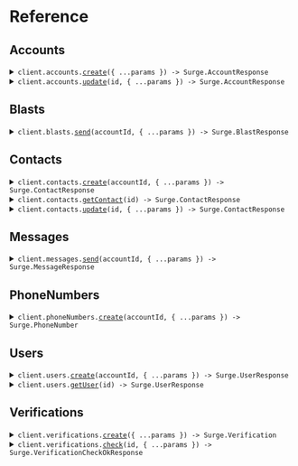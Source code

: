 # Reference

## Accounts

<details><summary><code>client.accounts.<a href="/src/api/resources/accounts/client/Client.ts">create</a>({ ...params }) -> Surge.AccountResponse</code></summary>
<dl>
<dd>

#### 📝 Description

<dl>
<dd>

<dl>
<dd>

Creates a new Account within the calling Platform.

</dd>
</dl>
</dd>
</dl>

#### 🔌 Usage

<dl>
<dd>

<dl>
<dd>

```typescript
await client.accounts.create({
    name: "D\u00B7T Precision Auto Shop",
    time_zone: "America/Los_Angeles",
});
```

</dd>
</dl>
</dd>
</dl>

#### ⚙️ Parameters

<dl>
<dd>

<dl>
<dd>

**request:** `Surge.CreateAccountRequest`

</dd>
</dl>

<dl>
<dd>

**requestOptions:** `Accounts.RequestOptions`

</dd>
</dl>
</dd>
</dl>

</dd>
</dl>
</details>

<details><summary><code>client.accounts.<a href="/src/api/resources/accounts/client/Client.ts">update</a>(id, { ...params }) -> Surge.AccountResponse</code></summary>
<dl>
<dd>

#### 📝 Description

<dl>
<dd>

<dl>
<dd>

Updates an Account

</dd>
</dl>
</dd>
</dl>

#### 🔌 Usage

<dl>
<dd>

<dl>
<dd>

```typescript
await client.accounts.update("acct_01jpqjvfg9enpt7pyxd60pcmxj", {
    name: "D\u00B7T Precision Auto Shop",
    time_zone: "America/Los_Angeles",
});
```

</dd>
</dl>
</dd>
</dl>

#### ⚙️ Parameters

<dl>
<dd>

<dl>
<dd>

**id:** `string` —

</dd>
</dl>

<dl>
<dd>

**request:** `Surge.UpdateAccountRequest`

</dd>
</dl>

<dl>
<dd>

**requestOptions:** `Accounts.RequestOptions`

</dd>
</dl>
</dd>
</dl>

</dd>
</dl>
</details>

## Blasts

<details><summary><code>client.blasts.<a href="/src/api/resources/blasts/client/Client.ts">send</a>(accountId, { ...params }) -> Surge.BlastResponse</code></summary>
<dl>
<dd>

#### 📝 Description

<dl>
<dd>

<dl>
<dd>

Sends a Blast.

</dd>
</dl>
</dd>
</dl>

#### 🔌 Usage

<dl>
<dd>

<dl>
<dd>

```typescript
await client.blasts.send("acct_01j9a43avnfqzbjfch6pygv1td", {
    attachments: [
        {
            url: "https://example.com/image.jpg",
        },
    ],
    body: "Join us for our grand opening!",
    name: "Grand Opening Announcement",
    send_at: "2024-02-01T15:00:00Z",
    to: ["seg_01j9dy8mdzfn3r0e8x1tbdrdrf", "ctc_01j9dy8mdzfn3r0e8x1tbdrdrf", "+18015551234", "+18015555678"],
});
```

</dd>
</dl>
</dd>
</dl>

#### ⚙️ Parameters

<dl>
<dd>

<dl>
<dd>

**accountId:** `string` — The account for which the blast should be sent.

</dd>
</dl>

<dl>
<dd>

**request:** `Surge.BlastRequest`

</dd>
</dl>

<dl>
<dd>

**requestOptions:** `Blasts.RequestOptions`

</dd>
</dl>
</dd>
</dl>

</dd>
</dl>
</details>

## Contacts

<details><summary><code>client.contacts.<a href="/src/api/resources/contacts/client/Client.ts">create</a>(accountId, { ...params }) -> Surge.ContactResponse</code></summary>
<dl>
<dd>

#### 📝 Description

<dl>
<dd>

<dl>
<dd>

Creates a new Contact object.

</dd>
</dl>
</dd>
</dl>

#### 🔌 Usage

<dl>
<dd>

<dl>
<dd>

```typescript
await client.contacts.create("acct_01j9a43avnfqzbjfch6pygv1td", {
    email: "dom@toretto.family",
    first_name: "Dominic",
    last_name: "Toretto",
    metadata: {
        car: "1970 Dodge Charger R/T",
    },
    phone_number: "+18015551234",
});
```

</dd>
</dl>
</dd>
</dl>

#### ⚙️ Parameters

<dl>
<dd>

<dl>
<dd>

**accountId:** `string` — The account for which the contact should be created.

</dd>
</dl>

<dl>
<dd>

**request:** `Surge.ContactRequest`

</dd>
</dl>

<dl>
<dd>

**requestOptions:** `Contacts.RequestOptions`

</dd>
</dl>
</dd>
</dl>

</dd>
</dl>
</details>

<details><summary><code>client.contacts.<a href="/src/api/resources/contacts/client/Client.ts">getContact</a>(id) -> Surge.ContactResponse</code></summary>
<dl>
<dd>

#### 📝 Description

<dl>
<dd>

<dl>
<dd>

Retrieves a Contact object.

</dd>
</dl>
</dd>
</dl>

#### 🔌 Usage

<dl>
<dd>

<dl>
<dd>

```typescript
await client.contacts.getContact("ctc_01j9dy8mdzfn3r0e8x1tbdrdrf");
```

</dd>
</dl>
</dd>
</dl>

#### ⚙️ Parameters

<dl>
<dd>

<dl>
<dd>

**id:** `string` —

</dd>
</dl>

<dl>
<dd>

**requestOptions:** `Contacts.RequestOptions`

</dd>
</dl>
</dd>
</dl>

</dd>
</dl>
</details>

<details><summary><code>client.contacts.<a href="/src/api/resources/contacts/client/Client.ts">update</a>(id, { ...params }) -> Surge.ContactResponse</code></summary>
<dl>
<dd>

#### 📝 Description

<dl>
<dd>

<dl>
<dd>

Updates the specified contact by setting the values of the parameters passed. Any parameters not provided will be left unchanged.

</dd>
</dl>
</dd>
</dl>

#### 🔌 Usage

<dl>
<dd>

<dl>
<dd>

```typescript
await client.contacts.update("ctc_01j9dy8mdzfn3r0e8x1tbdrdrf", {
    email: "dom@toretto.family",
    first_name: "Dominic",
    last_name: "Toretto",
    metadata: {
        car: "1970 Dodge Charger R/T",
    },
    phone_number: "+18015551234",
});
```

</dd>
</dl>
</dd>
</dl>

#### ⚙️ Parameters

<dl>
<dd>

<dl>
<dd>

**id:** `string` —

</dd>
</dl>

<dl>
<dd>

**request:** `Surge.ContactRequest`

</dd>
</dl>

<dl>
<dd>

**requestOptions:** `Contacts.RequestOptions`

</dd>
</dl>
</dd>
</dl>

</dd>
</dl>
</details>

## Messages

<details><summary><code>client.messages.<a href="/src/api/resources/messages/client/Client.ts">send</a>(accountId, { ...params }) -> Surge.MessageResponse</code></summary>
<dl>
<dd>

#### 📝 Description

<dl>
<dd>

<dl>
<dd>

Sends a Message.

</dd>
</dl>
</dd>
</dl>

#### 🔌 Usage

<dl>
<dd>

<dl>
<dd>

```typescript
await client.messages.send("acct_01j9a43avnfqzbjfch6pygv1td", {
    attachments: [
        {
            url: "https://toretto.family/coronas.gif",
        },
    ],
    body: "Thought you could leave without saying goodbye?",
    conversation: {
        contact: {
            first_name: "Dominic",
            last_name: "Toretto",
            phone_number: "+18015551234",
        },
    },
});
```

</dd>
</dl>
</dd>
</dl>

#### ⚙️ Parameters

<dl>
<dd>

<dl>
<dd>

**accountId:** `string` — The account for which the message should be sent.

</dd>
</dl>

<dl>
<dd>

**request:** `Surge.MessageRequest`

</dd>
</dl>

<dl>
<dd>

**requestOptions:** `Messages.RequestOptions`

</dd>
</dl>
</dd>
</dl>

</dd>
</dl>
</details>

## PhoneNumbers

<details><summary><code>client.phoneNumbers.<a href="/src/api/resources/phoneNumbers/client/Client.ts">create</a>(accountId, { ...params }) -> Surge.PhoneNumber</code></summary>
<dl>
<dd>

#### 📝 Description

<dl>
<dd>

<dl>
<dd>

Create a new phone number for the account.

</dd>
</dl>
</dd>
</dl>

#### 🔌 Usage

<dl>
<dd>

<dl>
<dd>

```typescript
await client.phoneNumbers.create("acct_01j9a43avnfqzbjfch6pygv1td", {
    area_code: "801",
    type: "local",
});
```

</dd>
</dl>
</dd>
</dl>

#### ⚙️ Parameters

<dl>
<dd>

<dl>
<dd>

**accountId:** `string` — The account for which the phone number should be created.

</dd>
</dl>

<dl>
<dd>

**request:** `Surge.CreatePhoneNumberRequest`

</dd>
</dl>

<dl>
<dd>

**requestOptions:** `PhoneNumbers.RequestOptions`

</dd>
</dl>
</dd>
</dl>

</dd>
</dl>
</details>

## Users

<details><summary><code>client.users.<a href="/src/api/resources/users/client/Client.ts">create</a>(accountId, { ...params }) -> Surge.UserResponse</code></summary>
<dl>
<dd>

#### 📝 Description

<dl>
<dd>

<dl>
<dd>

Creates a new User object.

</dd>
</dl>
</dd>
</dl>

#### 🔌 Usage

<dl>
<dd>

<dl>
<dd>

```typescript
await client.users.create("acct_01j9a43avnfqzbjfch6pygv1td", {
    first_name: "Brian",
    last_name: "O'Conner",
    metadata: {
        email: "boconner@toretti.family",
        user_id: 1234,
    },
    photo_url: "https://toretti.family/people/brian.jpg",
});
```

</dd>
</dl>
</dd>
</dl>

#### ⚙️ Parameters

<dl>
<dd>

<dl>
<dd>

**accountId:** `string` — The account for which the user should be created.

</dd>
</dl>

<dl>
<dd>

**request:** `Surge.UserRequest`

</dd>
</dl>

<dl>
<dd>

**requestOptions:** `Users.RequestOptions`

</dd>
</dl>
</dd>
</dl>

</dd>
</dl>
</details>

<details><summary><code>client.users.<a href="/src/api/resources/users/client/Client.ts">getUser</a>(id) -> Surge.UserResponse</code></summary>
<dl>
<dd>

#### 📝 Description

<dl>
<dd>

<dl>
<dd>

Retrieves a User object.

</dd>
</dl>
</dd>
</dl>

#### 🔌 Usage

<dl>
<dd>

<dl>
<dd>

```typescript
await client.users.getUser("usr_01j9dwavghe1ttppewekjjkfrx");
```

</dd>
</dl>
</dd>
</dl>

#### ⚙️ Parameters

<dl>
<dd>

<dl>
<dd>

**id:** `string` —

</dd>
</dl>

<dl>
<dd>

**requestOptions:** `Users.RequestOptions`

</dd>
</dl>
</dd>
</dl>

</dd>
</dl>
</details>

## Verifications

<details><summary><code>client.verifications.<a href="/src/api/resources/verifications/client/Client.ts">create</a>({ ...params }) -> Surge.Verification</code></summary>
<dl>
<dd>

#### 📝 Description

<dl>
<dd>

<dl>
<dd>

Creates a new Verification and sends the code to the given phone number.

</dd>
</dl>
</dd>
</dl>

#### 🔌 Usage

<dl>
<dd>

<dl>
<dd>

```typescript
await client.verifications.create({
    phone_number: "+18015551234",
});
```

</dd>
</dl>
</dd>
</dl>

#### ⚙️ Parameters

<dl>
<dd>

<dl>
<dd>

**request:** `Surge.VerificationRequest`

</dd>
</dl>

<dl>
<dd>

**requestOptions:** `Verifications.RequestOptions`

</dd>
</dl>
</dd>
</dl>

</dd>
</dl>
</details>

<details><summary><code>client.verifications.<a href="/src/api/resources/verifications/client/Client.ts">check</a>(id, { ...params }) -> Surge.VerificationCheckOkResponse</code></summary>
<dl>
<dd>

#### 📝 Description

<dl>
<dd>

<dl>
<dd>

Checks the code against a verification.

</dd>
</dl>
</dd>
</dl>

#### 🔌 Usage

<dl>
<dd>

<dl>
<dd>

```typescript
await client.verifications.check("vfn_01jayh15c2f2xamftg0xpyq1nj", {
    code: "123456",
});
```

</dd>
</dl>
</dd>
</dl>

#### ⚙️ Parameters

<dl>
<dd>

<dl>
<dd>

**id:** `string` —

</dd>
</dl>

<dl>
<dd>

**request:** `Surge.VerificationCheckRequest`

</dd>
</dl>

<dl>
<dd>

**requestOptions:** `Verifications.RequestOptions`

</dd>
</dl>
</dd>
</dl>

</dd>
</dl>
</details>
